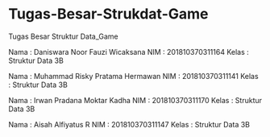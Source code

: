 # Tugas-Besar-Strukdat-Game
Tugas Besar Struktur Data_Game

Nama : Daniswara Noor Fauzi Wicaksana
NIM  : 201810370311164
Kelas : Struktur Data 3B

Nama : Muhammad Risky Pratama Hermawan
NIM  : 201810370311141
Kelas : Struktur Data 3B

Nama : Irwan Pradana Moktar Kadha
NIM  : 201810370311170
Kelas : Struktur Data 3B

Nama : Aisah Alfiyatus R
NIM  : 201810370311147
Kelas : Struktur Data 3B
